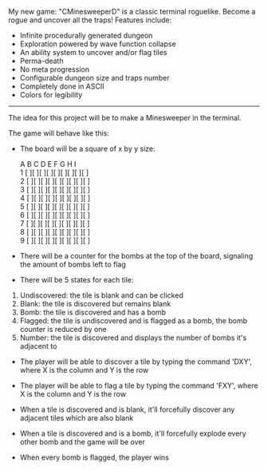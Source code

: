 My new game: "CMinesweeperD" is a classic terminal roguelike. Become a rogue and uncover all the traps!
Features include:
- Infinite procedurally generated dungeon
- Exploration powered by wave function collapse
- An ability system to uncover and/or flag tiles
- Perma-death
- No meta progression
- Configurable dungeon size and traps number
- Completely done in ASCII
- Colors for legibility

---

The idea for this project will be to make a Minesweeper in the terminal.

The game will behave like this:

- The board will be a square of x by y size:

   A  B  C  D  E  F  G  H  I  
1 [ ][ ][ ][ ][ ][ ][ ][ ][ ]  
2 [ ][ ][ ][ ][ ][ ][ ][ ][ ]  
3 [ ][ ][ ][ ][ ][ ][ ][ ][ ]  
4 [ ][ ][ ][ ][ ][ ][ ][ ][ ]  
5 [ ][ ][ ][ ][ ][ ][ ][ ][ ]  
6 [ ][ ][ ][ ][ ][ ][ ][ ][ ]  
7 [ ][ ][ ][ ][ ][ ][ ][ ][ ]  
8 [ ][ ][ ][ ][ ][ ][ ][ ][ ]  
9 [ ][ ][ ][ ][ ][ ][ ][ ][ ]

- There will be a counter for the bombs at the top of the board, signaling the amount of bombs left to flag

- There will be 5 states for each tile:

1.  Undiscovered: the tile is blank and can be clicked
2.  Blank: the tile is discovered but remains blank
3.  Bomb: the tile is discovered and has a bomb
4.  Flagged: the tile is undiscovered and is flagged as a bomb, the bomb counter is reduced by one
5.  Number: the tile is discovered and displays the number of bombs it's adjacent to

- The player will be able to discover a tile by typing the command 'DXY', where X is the column and Y is the row
- The player will be able to flag a tile by typing the command 'FXY', where X is the column and Y is the row

- When a tile is discovered and is blank, it'll forcefully discover any adjacent tiles which are also blank
- When a tile is discovered and is a bomb, it'll forcefully explode every other bomb and the game will be over

- When every bomb is flagged, the player wins